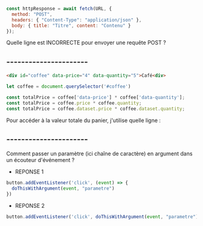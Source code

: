 ```js
const httpResponse = await fetch(URL, {
  method: "POST",
  headers: { "Content-Type": "application/json" },
  body: { title: "Titre", content: "Contenu" }
});
```

Quelle ligne est INCORRECTE pour envoyer une requête POST ?

## ----------------------

```html
<div id="coffee" data-price="4" data-quantity="5">Café<div>
```

```js
let coffee = document.querySelector('#coffee')

const totalPrice = coffee['data-price'] * coffee['data-quantity'];
const totalPrice = coffee.price * coffee.quantity;
const totalPrice = coffee.dataset.price * coffee.dataset.quantity;
```

Pour accéder à la valeur totale du panier, j'utilise quelle ligne :

## ----------------------

Comment passer un paramètre (ici chaîne de caractère) en argument dans un écouteur d'événement ?

 - REPONSE 1
```js
button.addEventListener('click', (event) => {
  doThisWithArgument(event, "parametre")
})
```

- REPONSE 2
```js
button.addEventListener('click', doThisWithArgument(event, "parametre"))
```